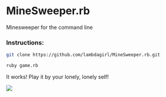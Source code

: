 # MineSweeper.rb
Minesweeper for the command line
### Instructions:
```sh
git clone https://github.com/lambdagirl/MineSweeper.rb.git
```
```sh
ruby game.rb
```

It works! Play it by your lonely, lonely self!

![](https://github.com/lambdagirl/MineSweeper.rb/blob/master/demo.gif) 
